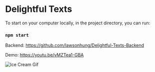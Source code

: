 # Delightful Texts

To start on your computer locally, in the project directory, you can run:

### `npm start`

Backend: https://github.com/lawsonhung/Delightful-Texts-Backend

Demo: https://youtu.be/vMZTea1-GBA

![Ice Cream Gif](https://media.giphy.com/media/aagX4Bl8Fo21G/giphy.gif)
